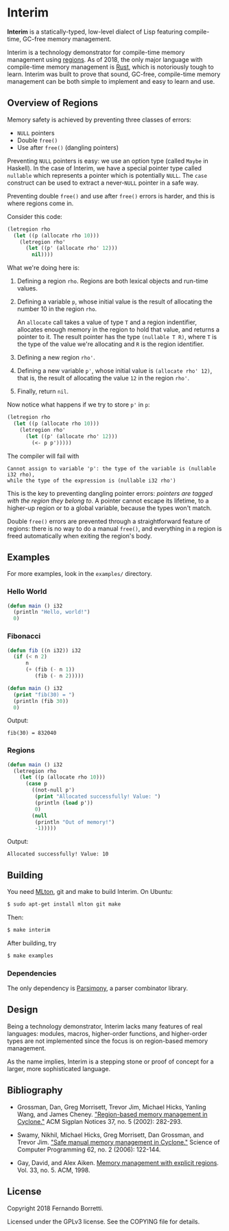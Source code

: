 # Interim

**Interim** is a statically-typed, low-level dialect of Lisp featuring
compile-time, GC-free memory management.

Interim is a technology demonstrator for compile-time memory management
using [regions][region-cyclone]. As of 2018, the only major language with
compile-time memory management is [Rust][rust], which is notoriously tough to
learn. Interim was built to prove that sound, GC-free, compile-time memory
management can be both simple to implement and easy to learn and use.

## Overview of Regions

Memory safety is achieved by preventing three classes of errors:

- `NULL` pointers
- Double `free()`
- Use after `free()` (dangling pointers)

Preventing `NULL` pointers is easy: we use an option type (called `Maybe` in
Haskell). In the case of Interim, we have a special pointer type called
`nullable` which represents a pointer which is potentially `NULL`. The `case`
construct can be used to extract a never-`NULL` pointer in a safe way.

Preventing double `free()` and use after `free()` errors is harder, and this is
where regions come in.

Consider this code:

~~~lisp
(letregion rho
  (let ((p (allocate rho 10)))
    (letregion rho'
      (let ((p' (allocate rho' 12)))
        nil))))
~~~

What we're doing here is:

1. Defining a region `rho`. Regions are both lexical objects and run-time values.
2. Defining a variable `p`, whose initial value is the result of allocating the
   number 10 in the region `rho`.

   An `allocate` call takes a value of type `T` and a region indentifier,
   allocates enough memory in the region to hold that value, and returns a
   pointer to it. The result pointer has the type `(nullable T R)`, where `T` is
   the type of the value we're allocating and `R` is the region identifier.

3. Defining a new region `rho'`.
4. Defining a new variable `p'`, whose initial value is `(allocate rho' 12)`,
   that is, the result of allocating the value `12` in the region `rho'`.
5. Finally, return `nil`.

Now notice what happens if we try to store `p'` in `p`:

~~~lisp
(letregion rho
  (let ((p (allocate rho 10)))
    (letregion rho'
      (let ((p' (allocate rho' 12)))
        (<- p p')))))
~~~

The compiler will fail with

~~~
Cannot assign to variable 'p': the type of the variable is (nullable i32 rho),
while the type of the expression is (nullable i32 rho')
~~~

This is the key to preventing dangling pointer errors: _pointers are tagged with
the region they belong to_. A pointer cannot escape its lifetime, to a higher-up
region or to a global variable, because the types won't match.

Double `free()` errors are prevented through a straightforward feature of
regions: there is no way to do a manual `free()`, and everything in a region is
freed automatically when exiting the region's body.

## Examples

For more examples, look in the `examples/` directory.

### Hello World

~~~lisp
(defun main () i32
  (println "Hello, world!")
  0)
~~~

### Fibonacci

~~~lisp
(defun fib ((n i32)) i32
  (if (< n 2)
      n
      (+ (fib (- n 1))
         (fib (- n 2)))))

(defun main () i32
  (print "fib(30) = ")
  (println (fib 30))
  0)
~~~

Output:

~~~
fib(30) = 832040
~~~

### Regions

~~~lisp
(defun main () i32
  (letregion rho
    (let ((p (allocate rho 10)))
      (case p
        ((not-null p')
         (print "Allocated successfully! Value: ")
         (println (load p'))
         0)
        (null
         (println "Out of memory!")
         -1)))))
~~~

Output:

~~~
Allocated successfully! Value: 10
~~~

## Building

You need [MLton][mlton], git and make to build Interim. On Ubuntu:

~~~bash
$ sudo apt-get install mlton git make
~~~

Then:

~~~bash
$ make interim
~~~

After building, try

~~~bash
$ make examples
~~~

### Dependencies

The only dependency is [Parsimony][parsimony], a parser combinator library.

## Design

Being a technology demonstrator, Interim lacks many features of real languages:
modules, macros, higher-order functions, and higher-order types are not
implemented since the focus is on region-based memory management.

As the name implies, Interim is a stepping stone or proof of concept for a
larger, more sophisticated language.

## Bibliography

- Grossman, Dan, Greg Morrisett, Trevor Jim, Michael Hicks, Yanling Wang, and
  James Cheney. ["Region-based memory management in Cyclone."][region-cyclone]
  ACM Sigplan Notices 37, no. 5 (2002): 282-293.

- Swamy, Nikhil, Michael Hicks, Greg Morrisett, Dan Grossman, and Trevor
  Jim. ["Safe manual memory management in Cyclone."][safe-mem] Science of
  Computer Programming 62, no. 2 (2006): 122-144.

- Gay, David, and Alex
  Aiken. [Memory management with explicit regions][explicit]. Vol. 33,
  no. 5. ACM, 1998.

## License

Copyright 2018 Fernando Borretti.

Licensed under the GPLv3 license. See the COPYING file for details.

[rust]: https://www.rust-lang.org/en-US/
[mlton]: http://mlton.org/
[parsimony]: https://github.com/eudoxia0/parsimony

[region-cyclone]: https://www.cs.umd.edu/projects/cyclone/papers/cyclone-regions.pdf
[safe-mem]: http://www.cs.umd.edu/projects/PL/cyclone/scp.pdf
[explicit]: http://titanium.cs.berkeley.edu/papers/gay-thesis.pdf
